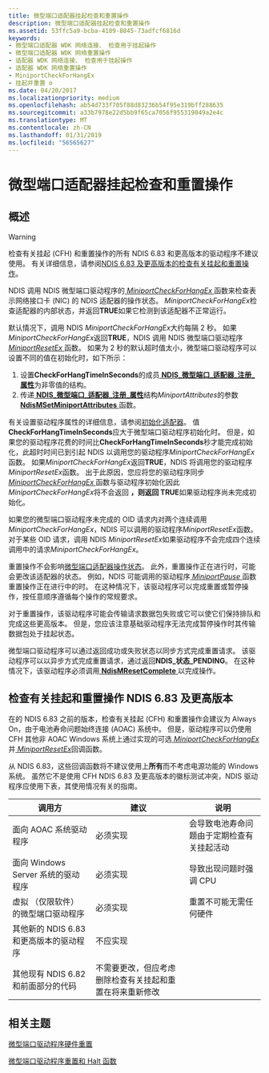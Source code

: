 ```yaml
---
title: 微型端口适配器挂起检查和重置操作
description: 微型端口适配器挂起检查和重置操作
ms.assetid: 53ffc5a9-bcba-4189-8845-73adfcf6816d
keywords:
- 微型端口适配器 WDK 网络连接、 检查用于挂起操作
- 微型端口适配器 WDK 网络重置操作
- 适配器 WDK 网络连接、 检查用于挂起操作
- 适配器 WDK 网络重置操作
- MiniportCheckForHangEx
- 挂起并重置 o
ms.date: 04/20/2017
ms.localizationpriority: medium
ms.openlocfilehash: ab54d733f705f88d83236b54f95e319bff288635
ms.sourcegitcommit: a33b7978e22d5bb9f65ca7056f955319049a2e4c
ms.translationtype: MT
ms.contentlocale: zh-CN
ms.lasthandoff: 01/31/2019
ms.locfileid: "56565627"
---
```

# <a name="miniport-adapter-check-for-hang-and-reset-operations"></a>微型端口适配器挂起检查和重置操作

## <a name="overview"></a>概述

> [!WARNING]
> 检查有关挂起 (CFH) 和重置操作的所有 NDIS 6.83 和更高版本的驱动程序不建议使用。 有关详细信息，请参阅[NDIS 6.83 及更高版本的检查有关挂起和重置操作](#check-for-hang-and-reset-operations-in-ndis-683-and-later)。

NDIS 调用 NDIS 微型端口驱动程序的[ *MiniportCheckForHangEx* ](https://msdn.microsoft.com/library/windows/hardware/ff559346)函数来检查表示网络接口卡 (NIC) 的 NDIS 适配器的操作状态。 *MiniportCheckForHangEx*检查适配器的内部状态，并返回**TRUE**如果它检测到该适配器不正常运行。

默认情况下，调用 NDIS *MiniportCheckForHangEx*大约每隔 2 秒。 如果*MiniportCheckForHangEx*返回**TRUE**，NDIS 调用 NDIS 微型端口驱动程序[ *MiniportResetEx* ](https://msdn.microsoft.com/library/windows/hardware/ff559432)函数。 如果为 2 秒的默认超时值太小，微型端口驱动程序可以设置不同的值在初始化时，如下所示：

1.  设置**CheckForHangTimeInSeconds**的成员[ **NDIS\_微型端口\_适配器\_注册\_属性**](https://msdn.microsoft.com/library/windows/hardware/ff565934)为非零值的结构。
2.  传递[ **NDIS\_微型端口\_适配器\_注册\_属性**](https://msdn.microsoft.com/library/windows/hardware/ff565934)结构*MiniportAttributes*的参数[ **NdisMSetMiniportAttributes** ](https://msdn.microsoft.com/library/windows/hardware/ff563672)函数。

有关设置驱动程序属性的详细信息，请参阅[初始化适配器](initializing-a-miniport-adapter.md)。
值**CheckForHangTimeInSeconds**应大于微型端口驱动程序初始化时。 但是，如果您的驱动程序花费的时间比**CheckForHangTimeInSeconds**秒才能完成初始化，此超时时间已到引起 NDIS 以调用您的驱动程序*MiniportCheckForHangEx*函数。 如果*MiniportCheckForHangEx*返回**TRUE**，NDIS 将调用您的驱动程序*MiniportResetEx*函数。 出于此原因，您应将您的驱动程序同步[ *MiniportCheckForHangEx* ](https://msdn.microsoft.com/library/windows/hardware/ff559346)函数与驱动程序初始化因此*MiniportCheckForHangEx*将不会返回 **，则返回 TRUE**如果驱动程序尚未完成初始化。

如果您的微型端口驱动程序未完成的 OID 请求内对两个连续调用*MiniportCheckForHangEx*，NDIS 可以调用的驱动程序*MiniportResetEx*函数。 对于某些 OID 请求，调用 NDIS *MiniportResetEx*如果驱动程序不会完成四个连续调用中的请求*MiniportCheckForHangEx*。

重置操作不会影响[微型端口适配器操作状态](miniport-adapter-states-and-operations.md)。 此外，重置操作正在进行时，可能会更改该适配器的状态。 例如，NDIS 可能调用的驱动程序[ *MiniportPause* ](https://msdn.microsoft.com/library/windows/hardware/ff559418)函数重置操作正在进行中的时。 在这种情况下，该驱动程序可以完成重置或暂停操作，按任意顺序遵循每个操作的常规要求。

对于重置操作，该驱动程序可能会传输请求数据包失败或它可以使它们保持排队和完成这些更高版本。 但是，您应该注意基础驱动程序无法完成暂停操作时其传输数据包处于挂起状态。

微型端口驱动程序可以通过返回成功或失败状态以同步方式完成重置请求。 该驱动程序可以以异步方式完成重置请求，通过返回**NDIS\_状态\_PENDING**。 在这种情况下，该驱动程序必须调用[ **NdisMResetComplete** ](https://msdn.microsoft.com/library/windows/hardware/ff563663)以完成操作。

## <a name="check-for-hang-and-reset-operations-in-ndis-683-and-later"></a>检查有关挂起和重置操作 NDIS 6.83 及更高版本

在的 NDIS 6.83 之前的版本，检查有关挂起 (CFH) 和重置操作会建议为 Always On，由于电池寿命问题始终连接 (AOAC) 系统中。 但是，驱动程序可以仍使用 CFH 其他非 AOAC Windows 系统上通过实现的可选[ *MiniportCheckForHangEx* ](https://docs.microsoft.com/windows-hardware/drivers/ddi/content/ndis/nc-ndis-miniport_check_for_hang)并[ *MiniportResetEx*](https://docs.microsoft.com/windows-hardware/drivers/ddi/content/ndis/nc-ndis-miniport_reset)回调函数。 

从 NDIS 6.83，这些回调函数将不建议使用上**所有**而不考虑电源功能的 Windows 系统。 虽然它不是使用 CFH NDIS 6.83 及更高版本的徽标测试冲突，NDIS 驱动程序应使用下表，其使用情况有关的指南。

| 调用方 | 建议 | 说明 |
| --- | --- | --- |
| 面向 AOAC 系统驱动程序 | 必须实现 | 会导致电池寿命问题由于定期检查有关挂起活动 |
| 面向 Windows Server 系统的驱动程序 | 必须实现 | 导致出现问题时强调 CPU |
| 虚拟 （仅限软件） 的微型端口驱动程序 | 必须实现 | 重置不可能无需任何硬件 |
| 其他新的 NDIS 6.83 和更高版本的驱动程序 | 不应实现 |
| 其他现有 NDIS 6.82 和前面部分的代码 | 不需要更改，但应考虑删除检查有关挂起和重置在将来重新修改 |

## <a name="related-topics"></a>相关主题


[微型端口驱动程序硬件重置](hardware-reset.md)

[微型端口驱动程序重置和 Halt 函数](https://msdn.microsoft.com/library/windows/hardware/ff564064)

 

 






